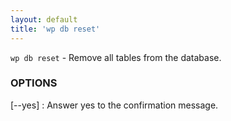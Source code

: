 ```yaml
---
layout: default
title: 'wp db reset'
---
```


`wp db reset` - Remove all tables from the database.

### OPTIONS

[\--yes]
: Answer yes to the confirmation message.


